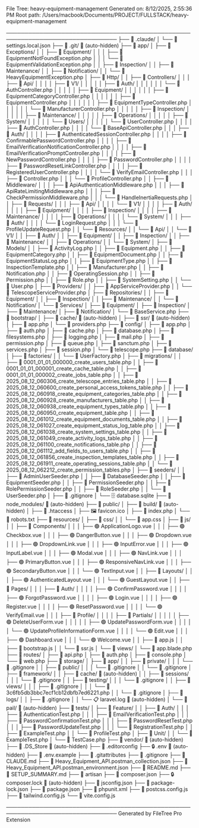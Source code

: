 File Tree: heavy-equipment-management
Generated on: 8/12/2025, 2:55:36 PM
Root path: /Users/macbook/Documents/PROJECT/FULLSTACK/heavy-equipment-management

────────────────────────────────────────────────────────────────────────────────
├── 📁 .claude/
│   └── 📄 settings.local.json
├── 📁 .git/ 🚫 (auto-hidden)
├── 📁 app/
│   ├── 📁 Exceptions/
│   │   ├── 📁 Equipment/
│   │   │   ├── 🐘 EquipmentNotFoundException.php
│   │   │   └── 🐘 EquipmentValidationException.php
│   │   ├── 📁 Inspection/
│   │   ├── 📁 Maintenance/
│   │   ├── 📁 Notification/
│   │   └── 🐘 HeavyEquipmentException.php
│   ├── 📁 Http/
│   │   ├── 📁 Controllers/
│   │   │   ├── 📁 Api/
│   │   │   │   ├── 📁 V1/
│   │   │   │   │   ├── 📁 Auth/
│   │   │   │   │   │   └── 🐘 AuthController.php
│   │   │   │   │   ├── 📁 Equipment/
│   │   │   │   │   │   ├── 🐘 EquipmentCategoryController.php
│   │   │   │   │   │   ├── 🐘 EquipmentController.php
│   │   │   │   │   │   ├── 🐘 EquipmentTypeController.php
│   │   │   │   │   │   └── 🐘 ManufacturerController.php
│   │   │   │   │   ├── 📁 Inspection/
│   │   │   │   │   ├── 📁 Maintenance/
│   │   │   │   │   ├── 📁 Operations/
│   │   │   │   │   ├── 📁 System/
│   │   │   │   │   └── 📁 Users/
│   │   │   │   │       └── 🐘 UserController.php
│   │   │   │   ├── 🐘 AuthController.php
│   │   │   │   └── 🐘 BaseApiController.php
│   │   │   ├── 📁 Auth/
│   │   │   │   ├── 🐘 AuthenticatedSessionController.php
│   │   │   │   ├── 🐘 ConfirmablePasswordController.php
│   │   │   │   ├── 🐘 EmailVerificationNotificationController.php
│   │   │   │   ├── 🐘 EmailVerificationPromptController.php
│   │   │   │   ├── 🐘 NewPasswordController.php
│   │   │   │   ├── 🐘 PasswordController.php
│   │   │   │   ├── 🐘 PasswordResetLinkController.php
│   │   │   │   ├── 🐘 RegisteredUserController.php
│   │   │   │   └── 🐘 VerifyEmailController.php
│   │   │   ├── 🐘 Controller.php
│   │   │   └── 🐘 ProfileController.php
│   │   ├── 📁 Middleware/
│   │   │   ├── 🐘 ApiAuthenticationMiddleware.php
│   │   │   ├── 🐘 ApiRateLimitingMiddleware.php
│   │   │   ├── 🐘 CheckPermissionMiddleware.php
│   │   │   └── 🐘 HandleInertiaRequests.php
│   │   ├── 📁 Requests/
│   │   │   ├── 📁 Api/
│   │   │   │   └── 📁 V1/
│   │   │   │       ├── 📁 Auth/
│   │   │   │       ├── 📁 Equipment/
│   │   │   │       ├── 📁 Inspection/
│   │   │   │       ├── 📁 Maintenance/
│   │   │   │       ├── 📁 Operations/
│   │   │   │       └── 📁 System/
│   │   │   ├── 📁 Auth/
│   │   │   │   └── 🐘 LoginRequest.php
│   │   │   └── 🐘 ProfileUpdateRequest.php
│   │   └── 📁 Resources/
│   │       └── 📁 Api/
│   │           └── 📁 V1/
│   │               ├── 📁 Auth/
│   │               ├── 📁 Equipment/
│   │               ├── 📁 Inspection/
│   │               ├── 📁 Maintenance/
│   │               ├── 📁 Operations/
│   │               └── 📁 System/
│   ├── 📁 Models/
│   │   ├── 🐘 ActivityLog.php
│   │   ├── 🐘 Equipment.php
│   │   ├── 🐘 EquipmentCategory.php
│   │   ├── 🐘 EquipmentDocument.php
│   │   ├── 🐘 EquipmentStatusLog.php
│   │   ├── 🐘 EquipmentType.php
│   │   ├── 🐘 InspectionTemplate.php
│   │   ├── 🐘 Manufacturer.php
│   │   ├── 🐘 Notification.php
│   │   ├── 🐘 OperatingSession.php
│   │   ├── 🐘 Permission.php
│   │   ├── 🐘 Role.php
│   │   ├── 🐘 SystemSetting.php
│   │   └── 🐘 User.php
│   ├── 📁 Providers/
│   │   ├── 🐘 AppServiceProvider.php
│   │   └── 🐘 TelescopeServiceProvider.php
│   ├── 📁 Repositories/
│   │   ├── 📁 Equipment/
│   │   ├── 📁 Inspection/
│   │   ├── 📁 Maintenance/
│   │   └── 📁 Notification/
│   └── 📁 Services/
│       ├── 📁 Equipment/
│       ├── 📁 Inspection/
│       ├── 📁 Maintenance/
│       ├── 📁 Notification/
│       └── 🐘 BaseService.php
├── 📁 bootstrap/
│   ├── 📁 cache/ 🚫 (auto-hidden)
│   ├── 📁 ssr/ 🚫 (auto-hidden)
│   ├── 🐘 app.php
│   └── 🐘 providers.php
├── 📁 config/
│   ├── 🐘 app.php
│   ├── 🐘 auth.php
│   ├── 🐘 cache.php
│   ├── 🐘 database.php
│   ├── 🐘 filesystems.php
│   ├── 🐘 logging.php
│   ├── 🐘 mail.php
│   ├── 🐘 permission.php
│   ├── 🐘 queue.php
│   ├── 🐘 sanctum.php
│   ├── 🐘 services.php
│   ├── 🐘 session.php
│   └── 🐘 telescope.php
├── 📁 database/
│   ├── 📁 factories/
│   │   └── 🐘 UserFactory.php
│   ├── 📁 migrations/
│   │   ├── 🐘 0001_01_01_000000_create_users_table.php
│   │   ├── 🐘 0001_01_01_000001_create_cache_table.php
│   │   ├── 🐘 0001_01_01_000002_create_jobs_table.php
│   │   ├── 🐘 2025_08_12_060306_create_telescope_entries_table.php
│   │   ├── 🐘 2025_08_12_060600_create_personal_access_tokens_table.php
│   │   ├── 🐘 2025_08_12_060918_create_equipment_categories_table.php
│   │   ├── 🐘 2025_08_12_060928_create_manufacturers_table.php
│   │   ├── 🐘 2025_08_12_060938_create_equipment_types_table.php
│   │   ├── 🐘 2025_08_12_060950_create_equipment_table.php
│   │   ├── 🐘 2025_08_12_061012_create_equipment_documents_table.php
│   │   ├── 🐘 2025_08_12_061027_create_equipment_status_log_table.php
│   │   ├── 🐘 2025_08_12_061038_create_system_settings_table.php
│   │   ├── 🐘 2025_08_12_061049_create_activity_logs_table.php
│   │   ├── 🐘 2025_08_12_061100_create_notifications_table.php
│   │   ├── 🐘 2025_08_12_061112_add_fields_to_users_table.php
│   │   ├── 🐘 2025_08_12_061856_create_inspection_templates_table.php
│   │   ├── 🐘 2025_08_12_061911_create_operating_sessions_table.php
│   │   └── 🐘 2025_08_12_062212_create_permission_tables.php
│   ├── 📁 seeders/
│   │   ├── 🐘 AdminUserSeeder.php
│   │   ├── 🐘 DatabaseSeeder.php
│   │   ├── 🐘 EquipmentSeeder.php
│   │   ├── 🐘 PermissionSeeder.php
│   │   ├── 🐘 RolePermissionSeeder.php
│   │   ├── 🐘 RoleSeeder.php
│   │   └── 🐘 UserSeeder.php
│   ├── 🚫 .gitignore
│   └── 🗄️ database.sqlite
├── 📁 node_modules/ 🚫 (auto-hidden)
├── 📁 public/
│   ├── 📁 build/ 🚫 (auto-hidden)
│   ├── 📄 .htaccess
│   ├── 🖼️ favicon.ico
│   ├── 🐘 index.php
│   └── 📄 robots.txt
├── 📁 resources/
│   ├── 📁 css/
│   │   └── 🎨 app.css
│   ├── 📁 js/
│   │   ├── 📁 Components/
│   │   │   ├── 🟢 ApplicationLogo.vue
│   │   │   ├── 🟢 Checkbox.vue
│   │   │   ├── 🟢 DangerButton.vue
│   │   │   ├── 🟢 Dropdown.vue
│   │   │   ├── 🟢 DropdownLink.vue
│   │   │   ├── 🟢 InputError.vue
│   │   │   ├── 🟢 InputLabel.vue
│   │   │   ├── 🟢 Modal.vue
│   │   │   ├── 🟢 NavLink.vue
│   │   │   ├── 🟢 PrimaryButton.vue
│   │   │   ├── 🟢 ResponsiveNavLink.vue
│   │   │   ├── 🟢 SecondaryButton.vue
│   │   │   └── 🟢 TextInput.vue
│   │   ├── 📁 Layouts/
│   │   │   ├── 🟢 AuthenticatedLayout.vue
│   │   │   └── 🟢 GuestLayout.vue
│   │   ├── 📁 Pages/
│   │   │   ├── 📁 Auth/
│   │   │   │   ├── 🟢 ConfirmPassword.vue
│   │   │   │   ├── 🟢 ForgotPassword.vue
│   │   │   │   ├── 🟢 Login.vue
│   │   │   │   ├── 🟢 Register.vue
│   │   │   │   ├── 🟢 ResetPassword.vue
│   │   │   │   └── 🟢 VerifyEmail.vue
│   │   │   ├── 📁 Profile/
│   │   │   │   ├── 📁 Partials/
│   │   │   │   │   ├── 🟢 DeleteUserForm.vue
│   │   │   │   │   ├── 🟢 UpdatePasswordForm.vue
│   │   │   │   │   └── 🟢 UpdateProfileInformationForm.vue
│   │   │   │   └── 🟢 Edit.vue
│   │   │   ├── 🟢 Dashboard.vue
│   │   │   └── 🟢 Welcome.vue
│   │   ├── 📄 app.js
│   │   ├── 📄 bootstrap.js
│   │   └── 📄 ssr.js
│   └── 📁 views/
│       └── 🐘 app.blade.php
├── 📁 routes/
│   ├── 🐘 api.php
│   ├── 🐘 auth.php
│   ├── 🐘 console.php
│   └── 🐘 web.php
├── 📁 storage/
│   ├── 📁 app/
│   │   ├── 📁 private/
│   │   │   └── 🚫 .gitignore
│   │   ├── 📁 public/
│   │   │   └── 🚫 .gitignore
│   │   └── 🚫 .gitignore
│   ├── 📁 framework/
│   │   ├── 📁 cache/ 🚫 (auto-hidden)
│   │   ├── 📁 sessions/
│   │   │   └── 🚫 .gitignore
│   │   ├── 📁 testing/
│   │   │   └── 🚫 .gitignore
│   │   ├── 📁 views/
│   │   │   ├── 🚫 .gitignore
│   │   │   └── 🐘 3c6fb5db3bbc7ecf1cb12dbfb7ed6221.php
│   │   └── 🚫 .gitignore
│   ├── 📁 logs/
│   │   ├── 🚫 .gitignore
│   │   └── 📋 laravel.log 🚫 (auto-hidden)
│   └── 📁 pail/ 🚫 (auto-hidden)
├── 📁 tests/
│   ├── 📁 Feature/
│   │   ├── 📁 Auth/
│   │   │   ├── 🐘 AuthenticationTest.php
│   │   │   ├── 🐘 EmailVerificationTest.php
│   │   │   ├── 🐘 PasswordConfirmationTest.php
│   │   │   ├── 🐘 PasswordResetTest.php
│   │   │   ├── 🐘 PasswordUpdateTest.php
│   │   │   └── 🐘 RegistrationTest.php
│   │   ├── 🐘 ExampleTest.php
│   │   └── 🐘 ProfileTest.php
│   ├── 📁 Unit/
│   │   └── 🐘 ExampleTest.php
│   └── 🐘 TestCase.php
├── 📁 vendor/ 🚫 (auto-hidden)
├── 📄 .DS_Store 🚫 (auto-hidden)
├── 📄 .editorconfig
├── 🔒 .env 🚫 (auto-hidden)
├── 📄 .env.example
├── 📄 .gitattributes
├── 🚫 .gitignore
├── 📝 CLAUDE.md
├── 📄 Heavy_Equipment_API.postman_collection.json
├── 📄 Heavy_Equipment_API.postman_environment.json
├── 📖 README.md
├── 📝 SETUP_SUMMARY.md
├── 📄 artisan
├── 📄 composer.json
├── 🔒 composer.lock 🚫 (auto-hidden)
├── 📄 jsconfig.json
├── 📄 package-lock.json
├── 📄 package.json
├── 📄 phpunit.xml
├── 📄 postcss.config.js
├── 📄 tailwind.config.js
└── 📄 vite.config.js

────────────────────────────────────────────────────────────────────────────────
Generated by FileTree Pro Extension